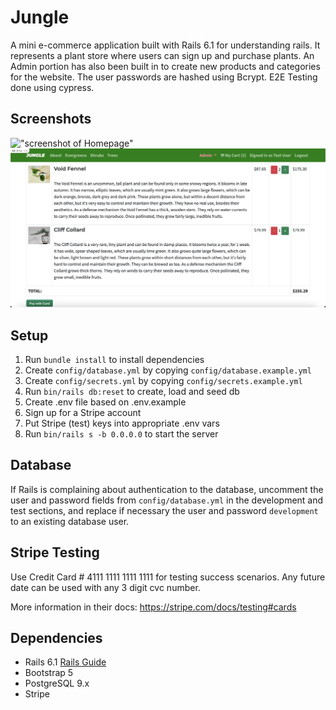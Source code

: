 # Jungle

A mini e-commerce application built with Rails 6.1 for understanding rails. It represents a plant store where users can sign up and purchase plants. An Admin portion has also been built in to create new products and categories for the website. The user passwords are hashed using Bcrypt. E2E Testing done using cypress.

## Screenshots

!["screenshot of Homepage"](https://github.com/momotrq94/jungle-rails/blob/master/public/Jungle-Homepage.png)
!["screenshot of Cart"](https://github.com/momotrq94/jungle-rails/blob/master/public/Jungle-Cart.png)

## Setup

1. Run `bundle install` to install dependencies
2. Create `config/database.yml` by copying `config/database.example.yml`
3. Create `config/secrets.yml` by copying `config/secrets.example.yml`
4. Run `bin/rails db:reset` to create, load and seed db
5. Create .env file based on .env.example
6. Sign up for a Stripe account
7. Put Stripe (test) keys into appropriate .env vars
8. Run `bin/rails s -b 0.0.0.0` to start the server

## Database

If Rails is complaining about authentication to the database, uncomment the user and password fields from `config/database.yml` in the development and test sections, and replace if necessary the user and password `development` to an existing database user.

## Stripe Testing

Use Credit Card # 4111 1111 1111 1111 for testing success scenarios. Any future date can be used with any 3 digit cvc number.

More information in their docs: <https://stripe.com/docs/testing#cards>

## Dependencies

- Rails 6.1 [Rails Guide](http://guides.rubyonrails.org/v6.1/)
- Bootstrap 5
- PostgreSQL 9.x
- Stripe
